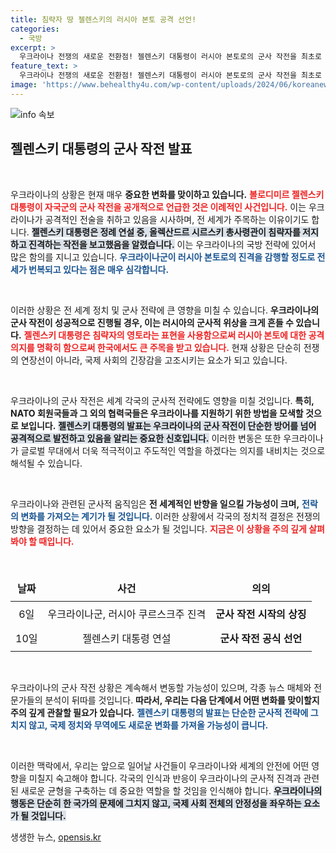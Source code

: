 ```yaml
---
title: 침략자 땅 젤렌스키의 러시아 본토 공격 선언!
categories:
  - 국방
excerpt: >
  우크라이나 전쟁의 새로운 전환점! 젤렌스키 대통령이 러시아 본토로의 군사 작전을 최초로 공개 언급하며 긴장감이 고조되고 있습니다. 침략자의 영토를 겨냥한 우크라이나 군의 담대한 진격 소식, 지금 확인해보세요!
feature_text: >
  우크라이나 전쟁의 새로운 전환점! 젤렌스키 대통령이 러시아 본토로의 군사 작전을 최초로 공개 언급하며 긴장감이 고조되고 있습니다. 침략자의 영토를 겨냥한 우크라이나 군의 담대한 진격 소식, 지금 확인해보세요!
image: 'https://www.behealthy4u.com/wp-content/uploads/2024/06/koreanews.jpg'
---
```


<p><img src="https://www.behealthy4u.com/wp-content/uploads/2024/06/koreanews.jpg" alt="info 속보" /></p>

<h2 data-ke-size="size26">젤렌스키 대통령의 군사 작전 발표</h2>

<p data-ke-size="size16">&nbsp;</p>

<p>우크라이나의 상황은 현재 매우 <strong>중요한 변화를 맞이하고 있습니다.</strong> <b><span style="color: #ee2323;">볼로디미르 젤렌스키 대통령이 자국군의 군사 작전을 공개적으로 언급한 것은 이례적인 사건입니다.</span></b> 이는 우크라이나가 공격적인 전술을 취하고 있음을 시사하며, 전 세계가 주목하는 이유이기도 합니다. <b><span style="background-color: #21538527;">젤렌스키 대통령은 정례 연설 중, 올렉산드르 시르스키 총사령관이 침략자를 저지하고 진격하는 작전을 보고했음을 알렸습니다.</span></b> 이는 우크라이나의 국방 전략에 있어서 많은 함의를 지니고 있습니다. <b><span style="color: #1a5490;">우크라이나군이 러시아 본토로의 진격을 감행할 정도로 전세가 번복되고 있다는 점은 매우 심각합니다.</span></b> </p>

<p data-ke-size="size16">&nbsp;</p>

<p>이러한 상황은 전 세계 정치 및 군사 전략에 큰 영향을 미칠 수 있습니다. <b>우크라이나의 군사 작전이 성공적으로 진행될 경우, 이는 러시아의 군사적 위상을 크게 흔들 수 있습니다.</b> <b><span style="color: #ee2323;">젤렌스키 대통령은 침략자의 영토라는 표현을 사용함으로써 러시아 본토에 대한 공격 의지를 명확히 함으로써 한국에서도 큰 주목을 받고 있습니다.</span></b> 현재 상황은 단순히 전쟁의 연장선이 아니라, 국제 사회의 긴장감을 고조시키는 요소가 되고 있습니다. </p>

<p data-ke-size="size16">&nbsp;</p>

<p>우크라이나의 군사 작전은 세계 각국의 군사적 전략에도 영향을 미칠 것입니다. <b>특히, NATO 회원국들과 그 외의 협력국들은 우크라이나를 지원하기 위한 방법을 모색할 것으로 보입니다.</b> <b><span style="background-color: #21538527;">젤렌스키 대통령의 발표는 우크라이나의 군사 작전이 단순한 방어를 넘어 공격적으로 발전하고 있음을 알리는 중요한 신호입니다.</span></b> 이러한 변동은 또한 우크라이나가 글로벌 무대에서 더욱 적극적이고 주도적인 역할을 하겠다는 의지를 내비치는 것으로 해석될 수 있습니다. </p>

<p data-ke-size="size16">&nbsp;</p>

<p>우크라이나와 관련된 군사적 움직임은 <strong>전 세계적인 반향을 일으킬 가능성이 크며,</strong> <b><span style="color: #1a5490;">전락의 변화를 가져오는 계기가 될 것입니다.</span></b> 이러한 상황에서 각국의 정치적 결정은 전쟁의 방향을 결정하는 데 있어서 중요한 요소가 될 것입니다. <b><span style="color: #ee2323;">지금은 이 상황을 주의 깊게 살펴봐야 할 때입니다.</span></b></p>

<p data-ke-size="size16">&nbsp;</p>

<table style="width: 100%; border-collapse: collapse;">
    <thead>
        <tr>
            <td style="text-align: center; height: 40px;"><b>날짜</b></td>
            <td style="text-align: center; height: 40px;"><b>사건</b></td>
            <td style="text-align: center; height: 40px;"><b>의의</b></td>
        </tr>
    </thead>
    <tbody>
        <tr>
            <td style="text-align: center; height: 40px;">6일</td>
            <td style="text-align: center; height: 40px;">우크라이나군, 러시아 쿠르스크주 진격</td>
            <td style="text-align: center; height: 40px;"><b>군사 작전 시작의 상징</b></td>
        </tr>
        <tr>
            <td style="text-align: center; height: 40px;">10일</td>
            <td style="text-align: center; height: 40px;">젤렌스키 대통령 연설</td>
            <td style="text-align: center; height: 40px;"><b>군사 작전 공식 선언</b></td>
        </tr>
    </tbody>
</table>

<p data-ke-size="size16">&nbsp;</p>

<p>우크라이나의 군사 작전 상황은 계속해서 변동할 가능성이 있으며, 각종 뉴스 매체와 전문가들의 분석이 뒤따를 것입니다. <b>따라서, 우리는 다음 단계에서 어떤 변화를 맞이할지 주의 깊게 관찰할 필요가 있습니다.</b> <b><span style="color: #1a5490;">젤렌스키 대통령의 발표는 단순한 군사적 전략에 그치지 않고, 국제 정치와 무역에도 새로운 변화를 가져올 가능성이 큽니다.</span></b> </p>

<p data-ke-size="size16">&nbsp;</p>

<p>이러한 맥락에서, 우리는 앞으로 일어날 사건들이 우크라이나와 세계의 안전에 어떤 영향을 미칠지 숙고해야 합니다. 각국의 인식과 반응이 우크라이나의 군사적 진격과 관련된 새로운 균형을 구축하는 데 중요한 역할을 할 것임을 인식해야 합니다. <b><span style="background-color: #21538527;">우크라이나의 행동은 단순히 한 국가의 문제에 그치지 않고, 국제 사회 전체의 안정성을 좌우하는 요소가 될 것입니다.</span></b></p>
생생한 뉴스, <a href="https://opensis.kr" rel="dofollow">opensis.kr</a>


